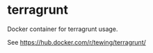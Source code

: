 # terragrunt
Docker container for terragrunt usage.

See https://hub.docker.com/r/tewing/terragrunt/
